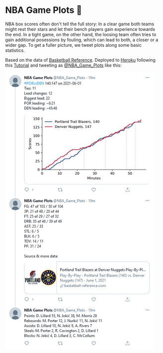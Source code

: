 # NBA Game Plots 🏀

NBA box scores often don't tell the full story: In a clear game both teams might rest their stars
and let their bench players gain experience towards the end. In a tight game, on the other hand,
the loosing team often tries to gain additional posessions by fouling, which can lead to both, a
closer or a wider gap. To get a fuller picture, we tweet plots along some basic statistics.

Based on the data of [Basketball Reference](https://www.basketball-reference.com). Deployed to 
[Heroku](https://heroku.com/) following this [Tutorial](https://medium.datadriveninvestor.com/making-a-quote-tweeting-twitter-bot-with-python-tweepy-and-heroku-69a11cd3f47e)
and tweeting as [@NBA_Game_Plots](https://twitter.com/NBA_Game_Plots) like this:

![Screenshot of tweets](./Screenshot.png)
